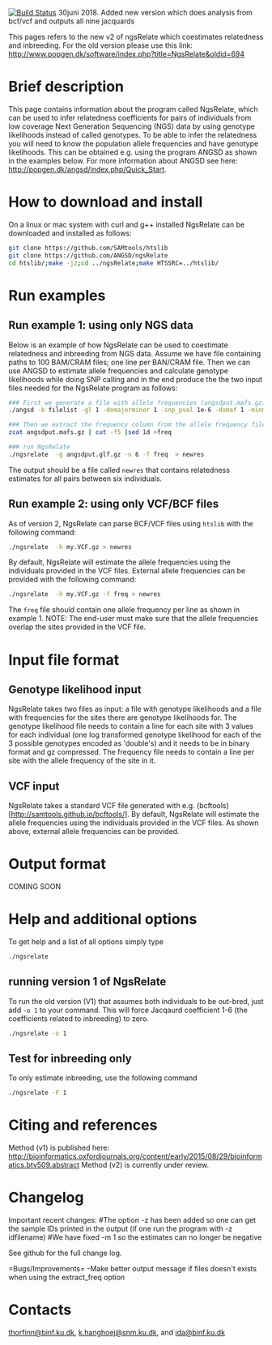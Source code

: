 [![Build Status](https://travis-ci.org/ANGSD/NgsRelate.svg?branch=master)](https://travis-ci.org/ANGSD/NgsRelate)
30juni 2018. Added new version which does analysis from bcf/vcf and outputs all nine jacquards

This pages refers to the new v2 of ngsRelate which coestimates relatedness and inbreeding. For the old version please use this link: http://www.popgen.dk/software/index.php?title=NgsRelate&oldid=694

# Brief description #

This page contains information about the program called NgsRelate, which can be used to infer relatedness coefficients for pairs of individuals from low coverage Next Generation Sequencing (NGS) data by using genotype likelihoods instead of called genotypes. To be able to infer the relatedness you will need to know the population allele frequencies and have genotype likelihoods. This can be obtained e.g. using the program ANGSD as shown in the examples below. For more information about ANGSD see here: http://popgen.dk/angsd/index.php/Quick_Start.

# How to download and install #
On a linux or mac system with curl and g++ installed NgsRelate can be downloaded and installed as follows:
``` bash
git clone https://github.com/SAMtools/htslib
git clone https://github.com/ANGSD/ngsRelate
cd htslib/;make -j2;cd ../ngsRelate;make HTSSRC=../htslib/
```

# Run examples #


## Run example 1: using only NGS data ##
Below is an example of how NgsRelate can be used to coestimate relatedness and inbreeding from NGS data.
Assume we have file containing paths to 100 BAM/CRAM files; one line per BAN/CRAM file. Then we can use ANGSD to estimate allele frequencies and calculate genotype likelihoods while doing SNP calling and in the end produce the the two input files needed for the NgsRelate program as follows:
``` bash
### First we generate a file with allele frequencies (angsdput.mafs.gz) and a file with genotype likelihoods (angsdput.glf.gz).
./angsd -b filelist -gl 1 -domajorminor 1 -snp_pval 1e-6 -domaf 1 -minmaf 0.05 -doGlf 3

### Then we extract the frequency column from the allele frequency file and remove the header (to make it in the format NgsRelate needs)
zcat angsdput.mafs.gz | cut -f5 |sed 1d >freq

### run NgsRelate
./ngsrelate  -g angsdput.glf.gz -n 6 -f freq  > newres
```
The output should be a file called `newres` that contains relatedness estimates for all pairs between six individuals.

## Run example 2: using only VCF/BCF files ##
As of version 2, NgsRelate can parse BCF/VCF files using `htslib` with the following command:
``` bash
./ngsrelate  -h my.VCF.gz > newres
```
By default, NgsRelate will estimate the allele frequencies using the individuals provided in the VCF files. External allele frequencies can be provided with the following command:
``` bash
./ngsrelate  -h my.VCF.gz -f freq > newres
```
The `freq` file should contain one allele frequency per line as shown in example 1. NOTE: The end-user must make sure that the allele frequencies overlap the sites provided in the VCF file.

# Input file format #

## Genotype likelihood input ##
NgsRelate takes two files as input: a file with genotype likelihoods and a file with frequencies for the sites there are genotype likelihoods for.
The genotype likelihood file needs to contain a line for each site with 3 values for each individual (one log transformed genotype likelihood for each of the 3 possible genotypes encoded as 'double's) and it needs to be in binary format and gz compressed.
The frequency file needs to contain a line per site with the allele frequency of the site in it.

## VCF input ##
NgsRelate takes a standard VCF file generated with e.g. (bcftools)[http://samtools.github.io/bcftools/]. By default, NgsRelate will estimate the allele frequencies using the individuals provided in the VCF files. As shown above, external allele frequencies can be provided.


# Output format #
COMING SOON

# Help and additional options #

To get help and a list of all options simply type

``` bash
./ngsrelate
```

## running version 1 of NgsRelate ##
To run the old version (V1) that assumes both individuals to be out-bred, just add `-o 1` to your command. This will force Jacqaurd coefficient 1-6 (the coefficients related to inbreeding) to zero.
``` bash
./ngsrelate -o 1
```

## Test for inbreeding only ##
To only estimate inbreeding, use the following command
``` bash
./ngsrelate -F 1
```


# Citing and references #

Method (v1) is published here: http://bioinformatics.oxfordjournals.org/content/early/2015/08/29/bioinformatics.btv509.abstract
Method (v2) is currently under review.

# Changelog #
Important recent changes:
#The option -z has been added so one can get the sample IDs printed in the output (if one run the program with -z idfilename)
#We have fixed -m 1 so the estimates can no longer be negative

See github for the full change log.

=Bugs/Improvements=
-Make better output message if files doesn't exists when using the extract_freq option

# Contacts #
thorfinn@binf.ku.dk, k.hanghoej@snm.ku.dk, and ida@binf.ku.dk
